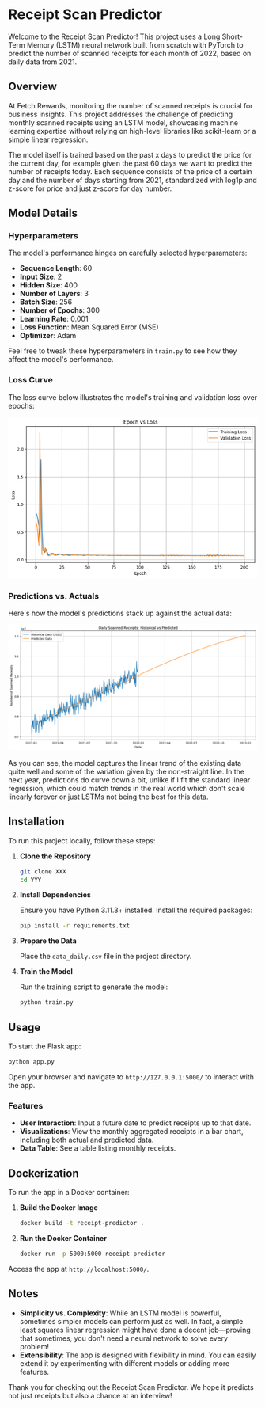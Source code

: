 # Receipt Scan Predictor

Welcome to the Receipt Scan Predictor! This project uses a Long Short-Term Memory (LSTM) neural network built from scratch with PyTorch to predict the number of scanned receipts for each month of 2022, based on daily data from 2021.

## Overview

At Fetch Rewards, monitoring the number of scanned receipts is crucial for business insights. This project addresses the challenge of predicting monthly scanned receipts using an LSTM model, showcasing machine learning expertise without relying on high-level libraries like scikit-learn or a simple linear regression.

The model itself is trained based on the past x days to predict the price for the current day, for example given the past 60 days we want to predict the number of receipts today. Each sequence consists of the price of a certain day and the number of days starting from 2021, standardized with log1p and z-score for price and just z-score for day number. 

## Model Details

### Hyperparameters

The model's performance hinges on carefully selected hyperparameters:

- **Sequence Length**: 60
- **Input Size**: 2
- **Hidden Size**: 400
- **Number of Layers**: 3
- **Batch Size**: 256
- **Number of Epochs**: 300
- **Learning Rate**: 0.001
- **Loss Function**: Mean Squared Error (MSE)
- **Optimizer**: Adam

Feel free to tweak these hyperparameters in `train.py` to see how they affect the model's performance.

### Loss Curve

The loss curve below illustrates the model's training and validation loss over epochs:

![Loss Curve](static/loss_curve.png)

### Predictions vs. Actuals

Here's how the model's predictions stack up against the actual data:

![Predictions vs Actuals](static/prediction_real_train.png)

As you can see, the model captures the linear trend of the existing data quite well and some of the variation given by the non-straight line. In the next year, predictions do curve down a bit, unlike if I fit the standard linear regression, which could match trends in the real world which don't scale linearly forever or just LSTMs not being the best for this data.

## Installation

To run this project locally, follow these steps:

1. **Clone the Repository**

   ```bash
   git clone XXX
   cd YYY
   ```
2. **Install Dependencies**

   Ensure you have Python 3.11.3+ installed. Install the required packages:

   ```bash
   pip install -r requirements.txt
   ```
3. **Prepare the Data**

   Place the `data_daily.csv` file in the project directory.
4. **Train the Model**

   Run the training script to generate the model:

   ```bash
   python train.py
   ```

## Usage

To start the Flask app:

```bash
python app.py
```

Open your browser and navigate to `http://127.0.0.1:5000/` to interact with the app.

### Features

- **User Interaction**: Input a future date to predict receipts up to that date.
- **Visualizations**: View the monthly aggregated receipts in a bar chart, including both actual and predicted data.
- **Data Table**: See a table listing monthly receipts.

## Dockerization

To run the app in a Docker container:

1. **Build the Docker Image**

   ```bash
   docker build -t receipt-predictor .
   ```
2. **Run the Docker Container**

   ```bash
   docker run -p 5000:5000 receipt-predictor
   ```

Access the app at `http://localhost:5000/`.

## Notes

- **Simplicity vs. Complexity**: While an LSTM model is powerful, sometimes simpler models can perform just as well. In fact, a simple least squares linear regression might have done a decent job—proving that sometimes, you don't need a neural network to solve every problem!
- **Extensibility**: The app is designed with flexibility in mind. You can easily extend it by experimenting with different models or adding more features.

Thank you for checking out the Receipt Scan Predictor. We hope it predicts not just receipts but also a chance at an interview!
